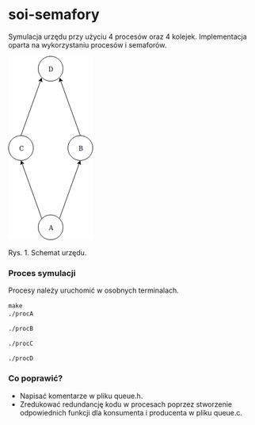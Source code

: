 # soi-semafory
Symulacja urzędu przy użyciu 4 procesów oraz 4 kolejek. Implementacja oparta na wykorzystaniu procesów i semaforów. 


![Diagram](./diagram.png)

Rys. 1. Schemat urzędu.


### Proces symulacji
Procesy należy uruchomić w osobnych terminalach.

``` 
make
./procA
```
```
./procB
```
```
./procC
```
```
./procD
```


### Co poprawić?
* Napisać komentarze w pliku queue.h.
* Zredukować redundancję kodu w procesach poprzez stworzenie odpowiednich funkcji dla konsumenta i producenta w pliku queue.c.